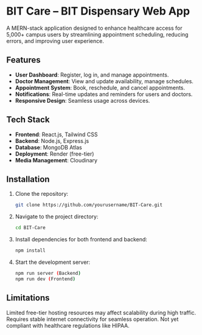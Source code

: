 # BIT Care – BIT Dispensary Web App

A MERN-stack application designed to enhance healthcare access for 5,000+ campus users by streamlining appointment scheduling, reducing errors, and improving user experience.

## Features

- **User Dashboard**: Register, log in, and manage appointments.
- **Doctor Management**: View and update availability, manage schedules.
- **Appointment System**: Book, reschedule, and cancel appointments.
- **Notifications**: Real-time updates and reminders for users and doctors.
- **Responsive Design**: Seamless usage across devices.

## Tech Stack

- **Frontend**: React.js, Tailwind CSS
- **Backend**: Node.js, Express.js
- **Database**: MongoDB Atlas
- **Deployment**: Render (free-tier)
- **Media Management**: Cloudinary

## Installation

1. Clone the repository:
   ```bash
   git clone https://github.com/yourusername/BIT-Care.git
2. Navigate to the project directory:
   ```bash
   cd BIT-Care
3. Install dependencies for both frontend and backend:
   ```bash
   npm install
4. Start the development server:
   ```bash
   npm run server (Backend)
   npm run dev (Frontend)

## Limitations
Limited free-tier hosting resources may affect scalability during high traffic.
Requires stable internet connectivity for seamless operation.
Not yet compliant with healthcare regulations like HIPAA.
